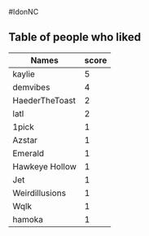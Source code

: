 #IdonNC
## Table of people who liked
Names | score
--- | ---
kaylie | 5
demvibes | 4
HaederTheToast | 2
latl | 2
1pick | 1
Azstar | 1
Emerald | 1
Hawkeye Hollow | 1
Jet | 1
Weirdillusions | 1
Wqlk | 1
hamoka | 1
